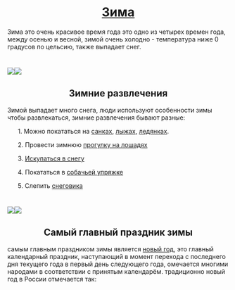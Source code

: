 <h1 align="center"><a href="https://ru.wikipedia.org/wiki/Зима">Зима</a></h1>
<p>Зима это очень красивое время года это одно из четырех времен года, между осенью и весной, зимой очень холодно - температура ниже 0 градусов по цельсию, также выпадает снег.</p>
<h1> <img src="https://avatars.mds.yandex.net/i?id=51b66d1946dd337389ca9cdaf9678670f4b74d7b-10139465-images-thumbs&n=13"><img src="https://avatars.mds.yandex.net/i?id=8559aad4e9254fe410a2133f6eb8614ad2642e0f-10899323-images-thumbs&n=13"> </h1>
<h2 align="center">Зимние развлечения</h2> 
<p> Зимой выпадает много снега, люди используют особенности зимы чтобы развлекаться, зимние развлечения бывают разные:</p>
<ol><il>1. Можно покататься на <a href="https://ru.wikipedia.org/wiki/Сани">санках</a>, <a href="https://ru.wikipedia.org/wiki/Лыжи">лыжах</a>, <a href="https://ru.wikipedia.org/wiki/Ледянка">ледянках</a>.</il></ol>
<ol><il>2. Провести зимнюю <a href="https://ru.wikipedia.org/wiki/Конный_туризм">прогулку на лошадях</a></il></ol>
<ol><il>3. <a href="https://ru.wikipedia.org/wiki/Зимнее_плавание">Искупаться в снегу</a></il></ol>
<ol><il>4. Покататься в <a href="https://ru.wikipedia.org/wiki/Ездовые_собаки">собачьей упряжке</a></il></ol>
<ol><il>5. Слепить <a href="https://ru.wikipedia.org/wiki/Снеговик">снеговика</a></il></ol>
<h1><img src="https://yandex-images.clstorage.net/o9jSr9384/ec3a6ea9g/fj4sKkMKfGm74nvEdkaGP_Ya3gpCUVo8gjl_LbdaOKkixoHE9XFyUvy0L4mSFlPc4HBjpWmRlQeVr-9Sf8yHCGJuMHdyI2A01r9rtSZmiiv-b6sGBiAyLfZQdmGeFi0BxlNECByFt781VIKozjsKrcwNaqjAKdVa-Zp2up5AdkTWfvjGf6Lt2SvaZtQCHpI75meCej4kQp0evf5Ec5Mt1YqH1Kwovb_DwSwWaNLL-pF9jeZEaIBBnsGWgqba2JbMptLknqeqHXUfLu6wHlIWE_pD6taaSEq5mg2ixMMXJfW--6SgxB2rL7E8-sB6j0K1OXE2zAg8BUoV7g7SFtwOeN5edHL_BrWRn0bmyHqiZitmk7aibtQ-DS7FJjBjd21pcgP0PCxd5yPlFPL85g8C4aGh9nRsvHW6eWaKkn4splQ2ujhGf1IVERPGcnCuyo43ZitWvvKETsFCQVYUu-Nl7R7T1LTY-VPPFWDulIJDSrUBcX7UFOBFxg16hl42GAIQLlbo9tNSUfE76tawDp4Wp4qT_tbCrH4txjGqzPMfubViw4jUQHmry5VsDpDat0J1oVV2uCwA7fYJmjLa0twCZEr2sOJnKtUNU36KrDL6EvfKn9JyUjwqcR5dukxfszHBEm-IUCSJy__JsNJUXqeGpf3tYpgQbLUO6QKqElbcNsh-9hRCZ-ZlmYNqIihOCtaX5s8ylm4wLk2idXKYp0shvf6bVIjsoTOroZT-eA5nerG1IS4UqOjhjpl63hIyPKYcznb8aq8atV0T6iY4CtrWd25_2iZKIII1tlHq6FeThTG2A5hA6GXXK33A5hQKa8LhfRGqSIz0bVaFltoeugTO_Oq2mBpXgj1FN-ou2K7Kpp8ia8Jq3oh60UJdDgAnS8E9cvucGPx1w9eNQGaA2o9G9XWtvrgwYEEazeJuStJ4wnxyIqRq2yoRYa_W7tDe1ubz5jdq_spIthUq9Q4QO394"><img src="https://avatars.mds.yandex.net/i?id=d3674df078494e6c99774c5052ada84ccd208ebd-8804196-images-thumbs&n=13"></h1>
<h2 align="center"> Самый главный праздник зимы</h2> 
<p>самым главным праздником зимы является <a href="https://ru.wikipedia.org/wiki/Новый_год">новый год</a>, это главный календарный праздник, наступающий в момент перехода с последнего дня текущего года в первый день следующего года, омечается многими народами в соответствии с принятым календарём.
традиционно новый год в России отмечается так:</p>
